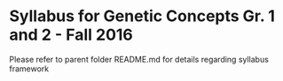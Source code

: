 # Syllabus for Genetic Concepts Gr. 1 and 2 - Fall 2016

Please refer to parent folder README.md for details regarding syllabus framework
